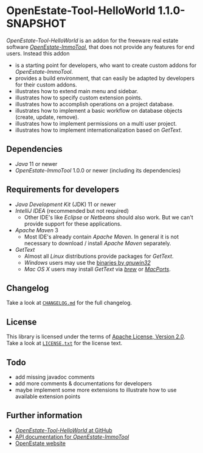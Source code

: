 OpenEstate-Tool-HelloWorld 1.1.0-SNAPSHOT
=========================================

*OpenEstate-Tool-HelloWorld* is an addon for the freeware real estate software [*OpenEstate-ImmoTool*](https://openestate.org), that does not provide any features for end users. Instead this addon

-   is a starting point for developers, who want to create custom addons for *OpenEstate-ImmoTool*.
-   provides a build environment, that can easily be adapted by developers for their custom addons.
-   illustrates how to extend main menu and sidebar.
-   illustrates how to specify custom extension points.
-   illustrates how to accomplish operations on a project database.
-   illustrates how to implement a basic workflow on database objects (create, update, remove).
-   illustrates how to implement permissions on a multi user project.
-   illustrates how to implement internationalization based on *GetText*.


Dependencies
------------

-   *Java* 11 or newer
-   *OpenEstate-ImmoTool* 1.0.0 or newer (including its dependencies)


Requirements for developers
---------------------------

-   *Java Development Kit* (JDK) 11 or newer
-   *IntelliJ IDEA* (recommended but not required)
    -   Other IDE's like *Eclipse* or *Netbeans* should also work. But we can't provide support for these applications.
-   *Apache Maven* 3
    -   Most IDE's already contain *Apache Maven*. In general it is not necessary to download / install *Apache Maven* separately.
-   *GetText*
    -   Almost all *Linux* distributions provide packages for *GetText*.
    -   *Windows* users may use the [binaries by *gnuwin32*](http://gnuwin32.sourceforge.net/packages/gettext.htm)
    -   *Mac OS X* users may install *GetText* via [*brew*](http://brew.sh/) or [*MacPorts*](http://www.macports.org/).


Changelog
---------

Take a look at [`CHANGELOG.md`](CHANGELOG.md) for the full changelog.


License
-------

This library is licensed under the terms of [Apache License, Version 2.0](http://www.apache.org/licenses/LICENSE-2.0.html). Take a look at [`LICENSE.txt`](LICENSE.txt) for the license text.


Todo
----

-   add missing javadoc comments
-   add more comments & documentations for developers
-   maybe implement some more extensions to illustrate how to use available extension points


Further information
-------------------

-   [*OpenEstate-Tool-HelloWorld* at GitHub](https://github.com/OpenEstate/OpenEstate-Tool-HelloWorld)
-   [API documentation for *OpenEstate-ImmoTool*](https://media.openestate.org/apidocs/OpenEstate-Tool/)
-   [OpenEstate website](https://openestate.org)
